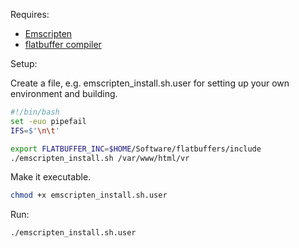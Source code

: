 Requires:

-   [Emscripten](https://emscripten.org/)
-   [flatbuffer compiler](https://google.github.io/flatbuffers/)

Setup:

Create a file, e.g. emscripten_install.sh.user for setting up your own environment and building.

```bash
#!/bin/bash
set -euo pipefail
IFS=$'\n\t'

export FLATBUFFER_INC=$HOME/Software/flatbuffers/include
./emscripten_install.sh /var/www/html/vr
```

Make it executable.

```bash
chmod +x emscripten_install.sh.user
```

Run:

```bash
./emscripten_install.sh.user
```
